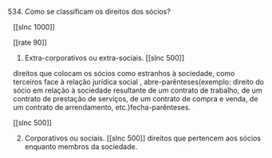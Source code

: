 534.  Como se classificam  os direitos  dos sócios?

[[slnc 1000]]

[[rate 90]]

1)  Extra-corporativos ou extra-sociais. [[slnc 500]]

direitos  que colocam os sócios como estranhos à sociedade, como terceiros face à relação jurídica  social , abre-parênteses(exemplo: direito do  sócio  em  relação  à  sociedade  resultante  de  um  contrato de  trabalho,  de um  contrato de prestação de serviços, de um contrato de compra e venda, de um  contrato de arrendamento,  etc.)fecha-parênteses.

[[slnc 500]]

2)  Corporativos  ou  sociais. [[slnc 500]]
direitos  que  pertencem  aos  sócios  enquanto membros  da sociedade.
